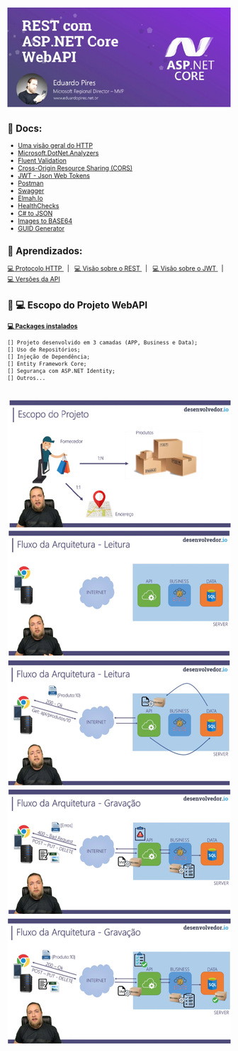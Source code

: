 <h1 align="center">
  <img alt="LOGO" title="LOGO" src="https://github.com/rcc-repository/ASP.NET_CORE_WebAPI/blob/main/wwwroot/img_Curso/00_LogoCursoAPI.png" />
</h1>

## :rocket: Docs:

- [Uma visão geral do HTTP](https://developer.mozilla.org/pt-BR/docs/Web/HTTP/Overview)
- [Microsoft.DotNet.Analyzers](https://www.nuget.org/packages/Microsoft.DotNet.Analyzers.Compatibility/)
- [Fluent Validation](https://fluentvalidation.net/)
- [Cross-Origin Resource Sharing (CORS)](https://developer.mozilla.org/pt-BR/docs/Web/HTTP/CORS)
- [JWT - Json Web Tokens](https://jwt.io/)
- [Postman](https://www.postman.com/)
- [Swagger](https://swagger.io/)
- [Elmah.Io](https://elmah.io/)
- [HealthChecks](https://github.com/Xabaril/AspNetCore.Diagnostics.HealthChecks)
- [C# to JSON](https://csharp2json.io/)
- [Images to BASE64](https://www.base64-image.de/)
- [GUID Generator](https://www.guidgenerator.com/online-guid-generator.aspx)

## :rocket: Aprendizados:

<p align="left">
  <a href="https://github.com/rcc-repository/ASP.NET_CORE_WebAPI/blob/main/wwwroot/img_Curso/01.HTTP/README.md"> 💻 Protocolo HTTP </a>&nbsp;&nbsp;|&nbsp;&nbsp;
  <a href="https://github.com/rcc-repository/ASP.NET_CORE_WebAPI/blob/main/wwwroot/img_Curso/02.REST/README.md"> 💻 Visão sobre o REST </a>&nbsp;&nbsp;|&nbsp;&nbsp;
  <a href="https://github.com/rcc-repository/ASP.NET_CORE_WebAPI/blob/main/wwwroot/img_Curso/03.JWT/README.md"> 💻 Visão sobre o JWT </a>&nbsp;&nbsp;|&nbsp;&nbsp;
  <a href="https://github.com/rcc-repository/ASP.NET_CORE_WebAPI/blob/main/wwwroot/img_Curso/04.VERSION_API/README.md"> 💻 Versões da API </a>
</p>

## :rocket: 💻 Escopo do Projeto WebAPI

<p align="left">
  <a href="https://github.com/rcc-repository/ASP.NET_CORE_MVC/blob/main/wwwroot/img/packages.png"> <b>💻 Packages instalados</b> </a>
</p>

	[] Projeto desenvolvido em 3 camadas (APP, Business e Data);
	[] Uso de Repositórios;
	[] Injeção de Dependência;
	[] Entity Framework Core;
	[] Segurança com ASP.NET Identity;
	[] Outros...

<h1 align="center">
  <img alt="EscopoPRJ" title="EscopoPRJ" src="https://github.com/rcc-repository/ASP.NET_CORE_WebAPI/blob/main/wwwroot/img_Curso/01_EscopoProjeto.png" />
  <img alt="EscopoPRJ" title="EscopoPRJ" src="https://github.com/rcc-repository/ASP.NET_CORE_WebAPI/blob/main/wwwroot/img_Curso/03_EscopoProjeto.png" />
  <img alt="EscopoPRJ" title="EscopoPRJ" src="https://github.com/rcc-repository/ASP.NET_CORE_WebAPI/blob/main/wwwroot/img_Curso/04_EscopoProjeto.png" />
  <img alt="EscopoPRJ" title="EscopoPRJ" src="https://github.com/rcc-repository/ASP.NET_CORE_WebAPI/blob/main/wwwroot/img_Curso/05_EscopoProjeto.png" />	
  <img alt="EscopoPRJ" title="EscopoPRJ" src="https://github.com/rcc-repository/ASP.NET_CORE_WebAPI/blob/main/wwwroot/img_Curso/06_EscopoProjeto.png" />		
</h1>


